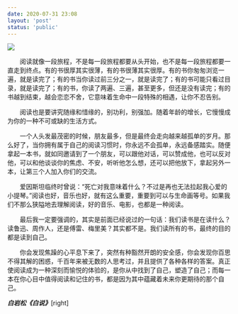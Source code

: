 ```yaml
---
date: 2020-07-31 23:08
layout: 'post'
status: 'public'
---
```

![](https://cdn.pixabay.com/photo/2016/09/10/17/18/book-1659717_1280.jpg)

&emsp;&emsp;阅读就像一段旅程，不是每一段旅程都要从头开始，也不是每一段旅程都要一直走到终点。有的书很厚其实很薄，有的书很薄其实很厚。有的书你匆匆浏览一遍，就是读完了；有的书当你读过前三分之一，就是读完了；有的书可能只看过目录，就是读完了；有的书，你读了两遍、三遍，甚至更多，但还是没有读完；有的书越到结束，越会恋恋不舍，它意味着生命中一段特殊的相遇，让你不忍告别。

&emsp;&emsp;阅读也是要讲究随缘和惜缘的，别功利，别强加。随着年龄的增长，它慢慢成为你的一种不可或缺的生活方式。

&emsp;&emsp;一个人头发最茂密的时候，朋友最多，但是最终会走向越来越孤单的岁月。那么好了，当你拥有属于自己的阅读习惯时，你永远不会孤单，永远备感踏实。随便拿起一本书，就如同邀请到了一个朋友，可以跟他对话，可以赞成他，也可以反对他，可以和他谈谈你的焦虑、不安，听听他怎么想，还可以把他放下，拿起另外一本，让第三个人加入你们的交流。

&emsp;&emsp;爱因斯坦临终时曾说：“死亡对我意味着什么？不过是再也无法拉起我心爱的小提琴。”阅读也好，音乐也好，就有这么重要，重要到可以与生命画等号。如果我们不那么狭隘地去理解阅读，好的音乐、电影，也都是一种阅读。

&emsp;&emsp;最后我一定要强调的，其实是前面已经说过的一句话：我们读书是在读什么？读鲁迅、周作人，还是傅雷、梅里美？其实都不是。我们读所有的书，最终的目的都是读到自己。

&emsp;&emsp;你会发现焦躁的心平息下来了，突然有种豁然开朗的安全感，你会发现你百思不得其解的困惑，千百年来被无数的人思考过，并且提供了各种各样的答案。真正使阅读成为一种深刻而愉悦的体验的，是你从中找到了自己，塑造了自己；而每一本在你心目中值得阅读和记住的书，都是因为其中蕴藏着未来你更期待的那个自己。

***白岩松《白说》***[right]